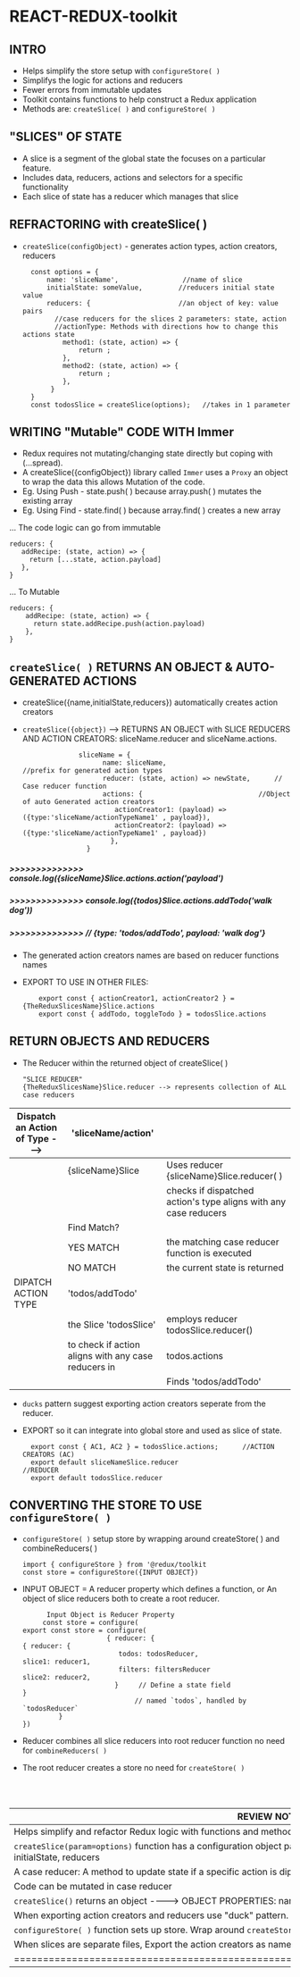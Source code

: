 # REACT-REDUX-toolkit

## INTRO
- Helps simplify the store setup with `configureStore( )`</br>
- Simplifys the logic for actions and reducers</br>
- Fewer errors from immutable updates </br>
- Toolkit contains functions to help construct a Redux application </br>
- Methods are: `createSlice( )` and `configureStore( )` </br>
## "SLICES" OF STATE
- A slice is a segment of the global state the focuses on a particular feature. </br>
- Includes data, reducers, actions and selectors for a specific functionality </br>
- Each slice of state has a reducer which manages that slice </br>
## REFRACTORING with createSlice( )
- `createSlice(configObject)` - generates action types, action creators, reducers </br>
                               
        const options = {
            name: 'sliceName',                //name of slice
            initialState: someValue,         //reducers initial state value 
            reducers: {                      //an object of key: value pairs
              //case reducers for the slices 2 parameters: state, action 
              //actionType: Methods with directions how to change this actions state
                method1: (state, action) => {
                    return ;
                },
                method2: (state, action) => {
                    return ;
                },
             }
        }
        const todosSlice = createSlice(options);   //takes in 1 parameter

## WRITING "Mutable" CODE WITH Immer
- Redux requires not mutating/changing state directly but coping with (...spread).</br>
- A createSlice({configObject}) library called `Immer` uses a `Proxy` an object to wrap the data this allows Mutation of the code.</br>
- Eg. Using Push - state.push( ) because array.push( ) mutates the existing array </br>
- Eg. Using Find - state.find( ) because array.find( ) creates a new array</br>

... The code logic can go from immutable </br>

    reducers: {
       addRecipe: (state, action) => {
         return [...state, action.payload]
       },
    }
... To Mutable </br>

    reducers: {
        addRecipe: (state, action) => {
          return state.addRecipe.push(action.payload)
        },
    }
## `createSlice( )` RETURNS AN OBJECT & AUTO-GENERATED ACTIONS
- createSlice({name,initialState,reducers}) automatically creates action creators</br>
- `createSlice({object})` --> RETURNS AN OBJECT with SLICE REDUCERS AND ACTION CREATORS: sliceName.reducer and sliceName.actions.</br>

                    sliceName = {
                          name: sliceName,                         //prefix for generated action types
                          reducer: (state, action) => newState,      // Case reducer function
                          actions: {                             //Object of auto Generated action creators
                             actionCreator1: (payload) => ({type:'sliceName/actionTypeName1' , payload}),
                             actionCreator2: (payload) => ({type:'sliceName/actionTypeName1' , payload})
                            },
                      }
                              
##### >>>>>>>>>>>>>> console.log({sliceName}Slice.actions.action('payload') </br>
##### >>>>>>>>>>>>>> console.log({todos}Slice.actions.addTodo('walk dog')) </br>
##### >>>>>>>>>>>>>> // {type: 'todos/addTodo', payload: 'walk dog'} </br>
- The generated action creators names are based on reducer functions names 
- EXPORT TO USE IN OTHER FILES:

          export const { actionCreator1, actionCreator2 } = {TheReduxSlicesName}Slice.actions
          export const { addTodo, toggleTodo } = todosSlice.actions

## RETURN OBJECTS AND REDUCERS
- The Reducer within the returned object of createSlice( )</br>

      "SLICE REDUCER"  
      {TheReduxSlicesName}Slice.reducer --> represents collection of ALL case reducers
      
|Dispatch an Action of Type ---> |'sliceName/action'|  |
|---|---|---|
|| {sliceName}Slice | Uses reducer {sliceName}Slice.reducer( ) |
||| checks if dispatched action's type aligns with any case reducers |
|| Find Match? |   |
|| YES MATCH| the matching case reducer function is executed |
|| NO MATCH | the current state is returned |
| DIPATCH ACTION TYPE |'todos/addTodo'| |
|| the Slice 'todosSlice' | employs reducer todosSlice.reducer() |
||to check if action aligns with any case reducers in |todos.actions|
|||Finds 'todos/addTodo'|

- `ducks` pattern suggest exporting action creators seperate from the reducer.
- EXPORT so it can integrate into global store and used as slice of state.

        export const { AC1, AC2 } = todosSlice.actions;      //ACTION CREATORS (AC)
        export default sliceNameSlice.reducer                     //REDUCER
        export default todosSlice.reducer 
## CONVERTING THE STORE TO USE `configureStore( )`
- `configureStore( )` setup store by wrapping around createStore( ) and combineReducers( )

      import { configureStore } from '@redux/toolkit
      const store = configureStore({INPUT OBJECT})
- INPUT OBJECT = A reducer property which defines a function, or An object of slice reducers both to create a root reducer.
            
            Input Object is Reducer Property
           const store = configure(                                          export const store = configure(
                           { reducer: {                                                   { reducer: {
                              todos: todosReducer,                                           slice1: reducer1,
                              filters: filtersReducer                                        slice2: reducer2,
                             }     // Define a state field                                  }
                                  // named `todos`, handled by `todosReducer`                                      
               }                                                                             })
- Reducer combines all slice reducers into root reducer function no need for `combineReducers( )`
- The root reducer creates a store no need for `createStore( )`

</br>
</br>

|REVIEW NOTES|
|---|
|Helps simplify and refactor Redux logic with functions and methods|
|`createSlice(param=options)` function has a configuration object parameter----> OBJECT PROPERTIES: name, initialState, reducers|
|A case reducer: A method to update state if a specific action is dipatched|
|Code can be mutated in case reducer|
|`createSlice()` returns an object ----> OBJECT PROPERTIES: name, reducer, actions, caseReducers.|
|When exporting action creators and reducers use "duck" pattern.|
|`configureStore( )` function sets up store. Wrap around `createStore( )` and `combineReducers( )`|
|When slices are separate files, Export the action creators as named exports and the reducer as a default export.|
|=========================================================================================|



